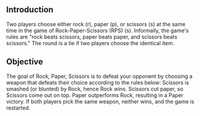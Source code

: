
## Introduction
Two players choose either rock (r), paper (p), or scissors (s) at the same time in the game of Rock-Paper-Scissors (RPS) (s). Informally, the game's rules are "rock beats scissors, paper beats paper, and scissors beats scissors." The round is a tie if two players choose the identical item.
## Objective
The goal of Rock, Paper, Scissors is to defeat your opponent by choosing a weapon that defeats their choice according to the rules below:
Scissors is smashed (or blunted) by Rock, hence Rock wins.
Scissors cut paper, so Scissors come out on top.
Paper outperforms Rock, resulting in a Paper victory.
If both players pick the same weapon, neither wins, and the game is restarted.
